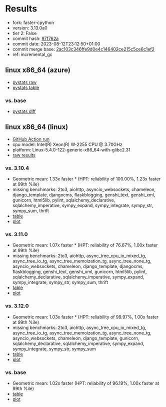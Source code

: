 # Results

- fork: faster-cpython
- version: 3.13.0a0
- tier 2: False
- commit hash: [97f762a](https://github.com/faster%2dcpython/cpython/commit/97f762a)
- commit date: 2023-08-12T23:12:50+01:00
- commit merge base: [2ac103c346ffe9d0e4c146402ce215c5ce6c1ef2](https://github.com/faster%2dcpython/cpython/commit/2ac103c346ffe9d0e4c146402ce215c5ce6c1ef2)
- ref: incremental_gc

## linux x86_64 (azure)

- [pystats raw](bm-20230812-azure-x86_64-faster%252dcpython-incremental_gc-3.13.0a0-97f762a-pystats.json)
- [pystats table](bm-20230812-azure-x86_64-faster%252dcpython-incremental_gc-3.13.0a0-97f762a-pystats.md)

### vs. base

- [pystats diff](bm-20230812-azure-x86_64-faster%252dcpython-incremental_gc-3.13.0a0-97f762a-pystats-vs-base.md)

## linux x86_64 (linux)

- [GitHub Action run](https://github.com/faster-cpython/benchmarking/actions/runs/5938900867)
- cpu model: Intel(R) Xeon(R) W-2255 CPU @ 3.70GHz
- platform: Linux-5.4.0-122-generic-x86_64-with-glibc2.31
- [raw results](bm-20230812-linux-x86_64-faster%252dcpython-incremental_gc-3.13.0a0-97f762a.json)

### vs. 3.10.4

- Geometric mean: 1.33x faster \* (HPT: reliability of 100.00%, 1.23x faster at 99th %ile)
- missing benchmarks: 2to3, aiohttp, asyncio_websockets, chameleon, django_template, djangocms, flaskblogging, genshi_text, genshi_xml, gunicorn, html5lib, pylint, sqlalchemy_declarative, sqlalchemy_imperative, sympy_expand, sympy_integrate, sympy_str, sympy_sum, thrift
- [table](bm-20230812-linux-x86_64-faster%252dcpython-incremental_gc-3.13.0a0-97f762a-vs-3.10.4.md)
- [plot](bm-20230812-linux-x86_64-faster%252dcpython-incremental_gc-3.13.0a0-97f762a-vs-3.10.4.png)

### vs. 3.11.0

- Geometric mean: 1.07x faster \* (HPT: reliability of 76.67%, 1.00x faster at 99th %ile)
- missing benchmarks: 2to3, aiohttp, async_tree_cpu_io_mixed_tg, async_tree_io_tg, async_tree_memoization_tg, async_tree_none_tg, asyncio_websockets, chameleon, django_template, djangocms, flaskblogging, genshi_text, genshi_xml, gunicorn, html5lib, pylint, sqlalchemy_declarative, sqlalchemy_imperative, sympy_expand, sympy_integrate, sympy_str, sympy_sum, thrift
- [table](bm-20230812-linux-x86_64-faster%252dcpython-incremental_gc-3.13.0a0-97f762a-vs-3.11.0.md)
- [plot](bm-20230812-linux-x86_64-faster%252dcpython-incremental_gc-3.13.0a0-97f762a-vs-3.11.0.png)

### vs. 3.12.0

- Geometric mean: 1.03x faster \* (HPT: reliability of 99.97%, 1.00x faster at 99th %ile)
- missing benchmarks: 2to3, aiohttp, async_tree_cpu_io_mixed_tg, async_tree_io_tg, async_tree_memoization_tg, async_tree_none_tg, asyncio_websockets, chameleon, django_template, gunicorn, sqlalchemy_declarative, sqlalchemy_imperative, sympy_expand, sympy_integrate, sympy_str, sympy_sum
- [table](bm-20230812-linux-x86_64-faster%252dcpython-incremental_gc-3.13.0a0-97f762a-vs-3.12.0.md)
- [plot](bm-20230812-linux-x86_64-faster%252dcpython-incremental_gc-3.13.0a0-97f762a-vs-3.12.0.png)

### vs. base

- Geometric mean: 1.02x faster (HPT: reliability of 96.19%, 1.00x faster at 99th %ile)
- [table](bm-20230812-linux-x86_64-faster%252dcpython-incremental_gc-3.13.0a0-97f762a-vs-base.md)
- [plot](bm-20230812-linux-x86_64-faster%252dcpython-incremental_gc-3.13.0a0-97f762a-vs-base.png)

